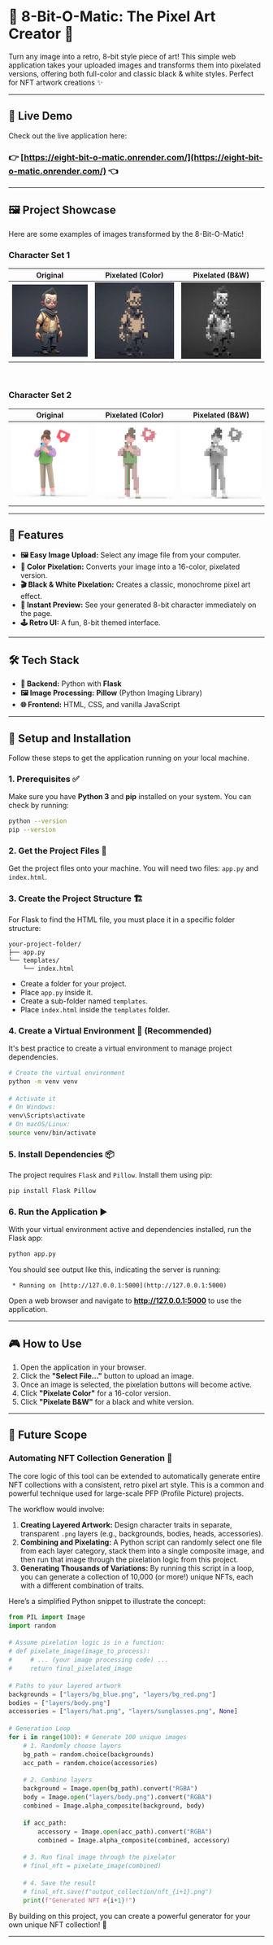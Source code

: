 # 👾 8-Bit-O-Matic: The Pixel Art Creator 🎨

Turn any image into a retro, 8-bit style piece of art! This simple web application takes your uploaded images and transforms them into pixelated versions, offering both full-color and classic black & white styles. Perfect for NFT artwork creations ✨

---

## 🚀 Live Demo

Check out the live application here:

### 👉 [https://eight-bit-o-matic.onrender.com/](https://eight-bit-o-matic.onrender.com/) 👈

---
## 🖼️ Project Showcase

Here are some examples of images transformed by the 8-Bit-O-Matic!

### Character Set 1

| Original | Pixelated (Color) | Pixelated (B&W) |
| :------: | :---------------: | :-------------: |
| ![Original d1](./Demo-Images/d1.jpg) | ![Color d1](./Demo-Images/d1(2).png) | ![B&W d1](./Demo-Images/d1(1).png) |

<br>

### Character Set 2

| Original | Pixelated (Color) | Pixelated (B&W) |
| :------: | :---------------: | :-------------: |
| ![Original d2](./Demo-Images/d2.jpg) | ![Color d2](./Demo-Images/d2(1).png) | ![B&W d2](./Demo-Images/d2(2).png) |

---

## 🌟 Features

-   **🖼️ Easy Image Upload:** Select any image file from your computer.
-   **🎨 Color Pixelation:** Converts your image into a 16-color, pixelated version.
-   **🎬 Black & White Pixelation:** Creates a classic, monochrome pixel art effect.
-   **🚀 Instant Preview:** See your generated 8-bit character immediately on the page.
-   **🕹️ Retro UI:** A fun, 8-bit themed interface.

---

## 🛠️ Tech Stack

-   **🐍 Backend:** Python with **Flask**
-   **🖼️ Image Processing:** **Pillow** (Python Imaging Library)
-   **🌐 Frontend:** HTML, CSS, and vanilla JavaScript

---

## 🚀 Setup and Installation

Follow these steps to get the application running on your local machine.

### 1. Prerequisites ✅

Make sure you have **Python 3** and **pip** installed on your system. You can check by running:

```bash
python --version
pip --version
````

### 2\. Get the Project Files 📁

Get the project files onto your machine. You will need two files: `app.py` and `index.html`.

### 3\. Create the Project Structure 🏗️

For Flask to find the HTML file, you must place it in a specific folder structure:

```
your-project-folder/
├── app.py
└── templates/
    └── index.html
```

  - Create a folder for your project.
  - Place `app.py` inside it.
  - Create a sub-folder named `templates`.
  - Place `index.html` inside the `templates` folder.

### 4\. Create a Virtual Environment 🌿 (Recommended)

It's best practice to create a virtual environment to manage project dependencies.

```bash
# Create the virtual environment
python -m venv venv

# Activate it
# On Windows:
venv\Scripts\activate
# On macOS/Linux:
source venv/bin/activate
```

### 5\. Install Dependencies 📦

The project requires `Flask` and `Pillow`. Install them using pip:

```bash
pip install Flask Pillow
```

### 6\. Run the Application ▶️

With your virtual environment active and dependencies installed, run the Flask app:

```bash
python app.py
```

You should see output like this, indicating the server is running:

```
 * Running on [http://127.0.0.1:5000](http://127.0.0.1:5000)
```

Open a web browser and navigate to **http://127.0.0.1:5000** to use the application.

-----

## 🎮 How to Use

1.  Open the application in your browser.
2.  Click the **"Select File..."** button to upload an image.
3.  Once an image is selected, the pixelation buttons will become active.
4.  Click **"Pixelate Color"** for a 16-color version.
5.  Click **"Pixelate B\&W"** for a black and white version.

-----

## 🔮 Future Scope

### Automating NFT Collection Generation 🤖

The core logic of this tool can be extended to automatically generate entire NFT collections with a consistent, retro pixel art style. This is a common and powerful technique used for large-scale PFP (Profile Picture) projects.

The workflow would involve:

1.  **Creating Layered Artwork:** Design character traits in separate, transparent `.png` layers (e.g., backgrounds, bodies, heads, accessories).
2.  **Combining and Pixelating:** A Python script can randomly select one file from each layer category, stack them into a single composite image, and then run that image through the pixelation logic from this project.
3.  **Generating Thousands of Variations:** By running this script in a loop, you can generate a collection of 10,000 (or more\!) unique NFTs, each with a different combination of traits.

Here’s a simplified Python snippet to illustrate the concept:

```python
from PIL import Image
import random

# Assume pixelation logic is in a function:
# def pixelate_image(image_to_process):
#     # ... (your image processing code) ...
#     return final_pixelated_image

# Paths to your layered artwork
backgrounds = ["layers/bg_blue.png", "layers/bg_red.png"]
bodies = ["layers/body.png"]
accessories = ["layers/hat.png", "layers/sunglasses.png", None]

# Generation Loop
for i in range(100): # Generate 100 unique images
    # 1. Randomly choose layers
    bg_path = random.choice(backgrounds)
    acc_path = random.choice(accessories)
    
    # 2. Combine layers
    background = Image.open(bg_path).convert("RGBA")
    body = Image.open("layers/body.png").convert("RGBA")
    combined = Image.alpha_composite(background, body)
    
    if acc_path:
        accessory = Image.open(acc_path).convert("RGBA")
        combined = Image.alpha_composite(combined, accessory)
        
    # 3. Run final image through the pixelator
    # final_nft = pixelate_image(combined)
    
    # 4. Save the result
    # final_nft.save(f"output_collection/nft_{i+1}.png")
    print(f"Generated NFT #{i+1}!")
```

By building on this project, you can create a powerful generator for your own unique NFT collection\! 💎

-----

